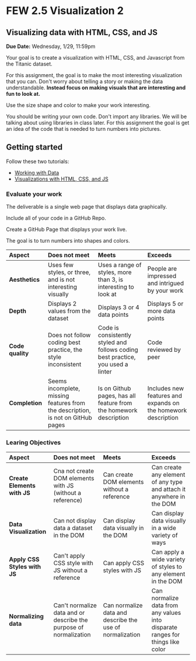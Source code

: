 # FEW 2.5 Visualization 2

## Visualizing data with HTML, CSS, and JS

**Due Date:** Wednesday, 1/29, 11:59pm

Your goal is to create a visualization with HTML, CSS, and Javascript from the Titanic dataset.

For this assignment, the goal is to make the most interesting visualization that you can. Don't worry about telling a story or making the data understandable. **Instead focus on making visuals that are interesting and fun to look at.**

Use the size shape and color to make your work interesting.

You should be writing your own code. Don't import any libraries. We will be talking about using libraries in class later. For this assignment the goal is get an idea of the code that is needed to turn numbers into pictures.

## Getting started

Follow these two tutorials:

- [Working with Data](https://github.com/MakeSchool-Tutorials/FEW-2-5-Data-Visualization-Working-with-Data)
- [Visualizations with HTML, CSS, and JS](https://github.com/MakeSchool-Tutorials/FEW-2-5-Data-Visualization-with-HTML-CSS-JS-Tutorial)

### Evaluate your work

The deliverable is a single web page that displays data graphically.

Include all of your code in a GitHub Repo.

Create a GitHub Page that displays your work live.

The goal is to turn numbers into shapes and colors.

| Aspect | Does not meet | Meets | Exceeds |
|:------------|:-------------|:------|:--------|
| **Aesthetics** | Uses few styles, or three, and is not interesting visually | Uses a range of styles, more than 3, is interesting to look at | People are impressed and intrigued by your work |
| **Depth** | Displays 2 values from the dataset | Displays 3 or 4 data points | Displays 5 or more data points |
| **Code quality** | Does not follow coding best practice, the style inconsistent | Code is consistently styled and follows coding best practice, you used a linter | Code reviewed by peer |
| **Completion** | Seems incomplete, missing features from the description, is not on GitHub pages | Is on Github pages, has all feature from the homework description | Includes new features and expands on the homework description |

### Learing Objectives 

| Aspect | Does not meet | Meets | Exceeds |
|:-------|:--------------|:------|:--------|
| **Create Elements with JS** | Cna not create DOM elements with JS (without a reference) | Can create DOM elements without a reference | Can create any element of any type and attach it anywhere in the DOM |
| **Data Visualization** | Can not display data a dataset in the DOM | Can display data visually in the DOM | Can display data visually in a wide variety of ways |
| **Apply CSS Styles with JS** | Can't apply CSS style with JS without a reference | Can apply CSS styles with JS | Can apply a wide variety of styles to any element in the DOM |
| **Normalizing data** | Can't normalize data and or describe the purpose of normalization | Can normalize data and describe the use of normalization | Can normalize data from any values into disparate ranges for things like color |